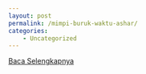 ```yaml
---
layout: post
permalink: /mimpi-buruk-waktu-ashar/
categories:
    - Uncategorized
---
```


[Baca Selengkapnya](/02)